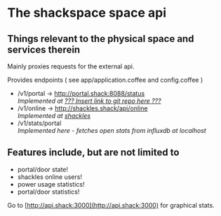 # The shackspace space api
## Things relevant to the physical space and services therein

Mainly proxies requests for the external api.

Provides endpoints ( see app/application.coffee and config.coffee )
- /v1/portal -> http://portal.shack:8088/status  
_Implemented at [??? Insert link to git repo here ???](http://example.com)_
- /v1/online -> http://shackles.shack/api/online  
_Implemented at [shackles](https://github.com/shackspace/shackles)_
- /v1/stats/portal  
_Implemented here - fetches open stats from influxdb at localhost_

## Features include, but are not limited to

- portal/door state!
- shackles online users!
- power usage statistics!
- portal/door statistics!

Go to [http://api.shack:3000](http://api.shack:3000) for graphical stats.
